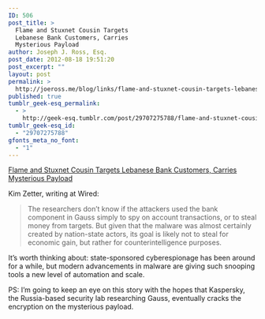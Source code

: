 ```yaml
---
ID: 506
post_title: >
  Flame and Stuxnet Cousin Targets
  Lebanese Bank Customers, Carries
  Mysterious Payload
author: Joseph J. Ross, Esq.
post_date: 2012-08-18 19:51:20
post_excerpt: ""
layout: post
permalink: >
  http://joeross.me/blog/links/flame-and-stuxnet-cousin-targets-lebanese-bank/
published: true
tumblr_geek-esq_permalink:
  - >
    http://geek-esq.tumblr.com/post/29707275788/flame-and-stuxnet-cousin-targets-lebanese-bank
tumblr_geek-esq_id:
  - "29707275788"
gfonts_meta_no_font:
  - "1"
---
```

<a href='http://www.wired.com/threatlevel/2012/08/gauss-espionage-tool/'>Flame and Stuxnet Cousin Targets Lebanese Bank Customers, Carries Mysterious Payload</a><div class="link_description"><p>Kim Zetter, writing at Wired:</p>

<blockquote>
  <p>The researchers don’t know if the attackers used the bank component in Gauss simply to spy on account transactions, or to steal money from targets. But given that the malware was almost certainly created by nation-state actors, its goal is likely not to steal for economic gain, but rather for counterintelligence purposes.</p>
</blockquote>

<p>It’s worth thinking about: state-sponsored cyberespionage has been around for a while, but modern advancements in malware are giving such snooping tools a new level of automation and scale.</p>

<p>PS: I’m going to keep an eye on this story with the hopes that Kaspersky, the Russia-based security lab researching Gauss, eventually cracks the encryption on the mysterious payload.</p></div>